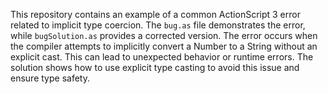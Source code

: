 This repository contains an example of a common ActionScript 3 error related to implicit type coercion.  The `bug.as` file demonstrates the error, while `bugSolution.as` provides a corrected version. The error occurs when the compiler attempts to implicitly convert a Number to a String without an explicit cast. This can lead to unexpected behavior or runtime errors.  The solution shows how to use explicit type casting to avoid this issue and ensure type safety.